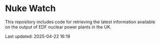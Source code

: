 # Nuke Watch

This repository includes code for retrieving the latest information available on the output of EDF nuclear power plants in the UK.

Last updated: 2025-04-22 16:19